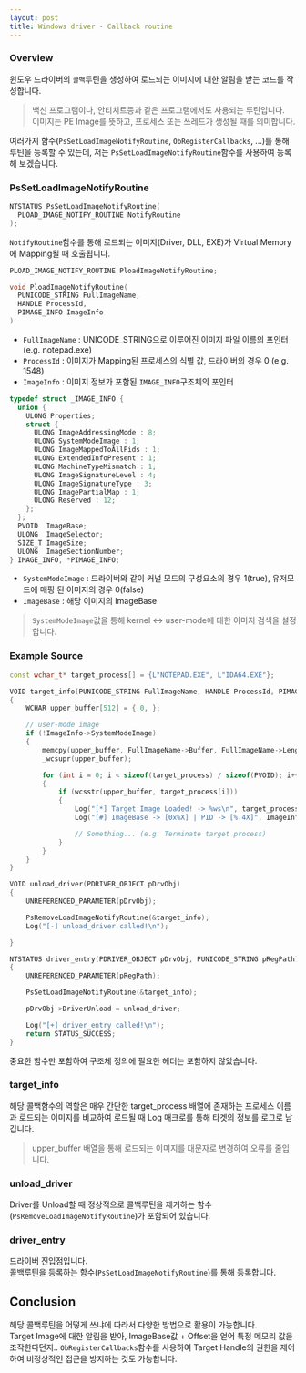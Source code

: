 ```yaml
---
layout: post
title: Windows driver - Callback routine
---
```


### Overview
윈도우 드라이버의 `콜백`루틴을 생성하여 로드되는 이미지에 대한 알림을 받는 코드를 작성합니다.  
> 백신 프로그램이나, 안티치트등과 같은 프로그램에서도 사용되는 루틴입니다.  
> 이미지는 PE Image를 뜻하고, 프로세스 또는 쓰레드가 생성될 때를 의미합니다.  

여러가지 함수(`PsSetLoadImageNotifyRoutine`, `ObRegisterCallbacks`, ...)를 통해 루틴을 등록할 수 있는데, 저는 `PsSetLoadImageNotifyRoutine`함수를 사용하여 등록해 보겠습니다.  


### PsSetLoadImageNotifyRoutine

```c++
NTSTATUS PsSetLoadImageNotifyRoutine(
  PLOAD_IMAGE_NOTIFY_ROUTINE NotifyRoutine
);
```

`NotifyRoutine`함수를 통해 로드되는 이미지(Driver, DLL, EXE)가 Virtual Memory에 Mapping될 때 호출됩니다.  

```c++
PLOAD_IMAGE_NOTIFY_ROUTINE PloadImageNotifyRoutine;

void PloadImageNotifyRoutine(
  PUNICODE_STRING FullImageName,
  HANDLE ProcessId,
  PIMAGE_INFO ImageInfo
)
```

- `FullImageName` : UNICODE_STRING으로 이루어진 이미지 파일 이름의 포인터 (e.g. notepad.exe)  
- `ProcessId` : 이미지가 Mapping된 프로세스의 식별 값, 드라이버의 경우 0  (e.g. 1548)  
- `ImageInfo` : 이미지 정보가 포함된 `IMAGE_INFO`구조체의 포인터  

```c++
typedef struct _IMAGE_INFO {
  union {
    ULONG Properties;
    struct {
      ULONG ImageAddressingMode : 8;
      ULONG SystemModeImage : 1;
      ULONG ImageMappedToAllPids : 1;
      ULONG ExtendedInfoPresent : 1;
      ULONG MachineTypeMismatch : 1;
      ULONG ImageSignatureLevel : 4;
      ULONG ImageSignatureType : 3;
      ULONG ImagePartialMap : 1;
      ULONG Reserved : 12;
    };
  };
  PVOID  ImageBase;
  ULONG  ImageSelector;
  SIZE_T ImageSize;
  ULONG  ImageSectionNumber;
} IMAGE_INFO, *PIMAGE_INFO;
```

- `SystemModeImage` : 드라이버와 같이 커널 모드의 구성요소의 경우 1(true), 유저모드에 매핑 된 이미지의 경우 0(false)  
- `ImageBase` : 해당 이미지의 ImageBase  

> `SystemModeImage`값을 통해 kernel <-> user-mode에 대한 이미지 검색을 설정합니다.  

### Example Source
```c++
const wchar_t* target_process[] = {L"NOTEPAD.EXE", L"IDA64.EXE"};

VOID target_info(PUNICODE_STRING FullImageName, HANDLE ProcessId, PIMAGE_INFO ImageInfo)
{
    WCHAR upper_buffer[512] = { 0, };

    // user-mode image
    if (!ImageInfo->SystemModeImage)
	{
		memcpy(upper_buffer, FullImageName->Buffer, FullImageName->Length);
		_wcsupr(upper_buffer);

		for (int i = 0; i < sizeof(target_process) / sizeof(PVOID); i++)
		{
			if (wcsstr(upper_buffer, target_process[i]))
			{
				Log("[*] Target Image Loaded! -> %ws\n", target_process[i]);
				Log("[#] ImageBase -> [0x%X] | PID -> [%.4X]", ImageInfo->ImageBase, ProcessId);

                // Something... (e.g. Terminate target process)
			}
		}
	}
}

VOID unload_driver(PDRIVER_OBJECT pDrvObj)
{
    UNREFERENCED_PARAMETER(pDrvObj);

    PsRemoveLoadImageNotifyRoutine(&target_info);
    Log("[-] unload_driver called!\n");

}

NTSTATUS driver_entry(PDRIVER_OBJECT pDrvObj, PUNICODE_STRING pRegPath)
{
    UNREFERENCED_PARAMETER(pRegPath);

    PsSetLoadImageNotifyRoutine(&target_info);

    pDrvObj->DriverUnload = unload_driver;

    Log("[+] driver_entry called!\n");
    return STATUS_SUCCESS;
}
```

중요한 함수만 포함하여 구조체 정의에 필요한 헤더는 포함하지 않았습니다.  

### target_info
해당 콜백함수의 역할은 매우 간단한 target_process 배열에 존재하는 프로세스 이름과 로드되는 이미지를 비교하여 로드될 때 Log 매크로를 통해 타겟의 정보를 로그로 남깁니다.  

> upper_buffer 배열을 통해 로드되는 이미지를 대문자로 변경하여 오류를 줄입니다.  

### unload_driver
Driver를 Unload할 때 정상적으로 콜백루틴을 제거하는 함수(`PsRemoveLoadImageNotifyRoutine`)가 포함되어 있습니다.  

### driver_entry
드라이버 진입점입니다.  
콜백루틴을 등록하는 함수(`PsSetLoadImageNotifyRoutine`)를 통해 등록합니다.  

## Conclusion
해당 콜백루틴을 어떻게 쓰냐에 따라서 다양한 방법으로 활용이 가능합니다.  
Target Image에 대한 알림을 받아, ImageBase값 + Offset을 얻어 특정 메모리 값을 조작한다던지..
`ObRegisterCallbacks`함수를 사용하여 Target Handle의 권한을 제어하여 비정상적인 접근을 방지하는 것도 가능합니다.